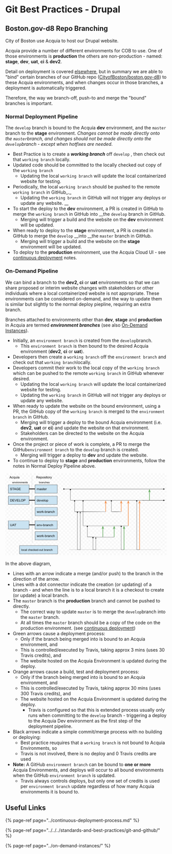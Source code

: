 # Git Best Practices - Drupal

## Boston.gov-d8 Repo Branching

City of Boston use Acquia to host our Drupal website.

Acquia provide a number of different environments for COB to use. One of those environments is **production** the others are non-production - named: **stage**, **dev**, **uat**, **ci** & **dev2**.

Detail on deployment is covered [elsewhere](../continuous-deployment-process.md), but in summary we are able to "bind" certain branches of our GitHub repo \([CityofBoston/boston.gov-d8](https://github.com/CityOfBoston/boston.gov-d8)\) to these Acquia environments, and when changes occur in those branches, a deployment is automatically triggered.

Therefore, the way we branch-off, push-to and merge the "bound" branches is important.

### Normal Deployment Pipeline

The `develop` branch is bound to the Acquia **dev** environment, and the `master` branch to the **stage** environment. _Changes cannot be made directly onto the `master`branch, and changes should not be made directly onto the `develop`branch - except when hotfixes are needed_.

* Best Practice is to create a _**working branch**_ off `develop` , then check out that `working branch` locally. 
* Updated code should be committed to the locally checked out copy of the `working branch` 
  * Updating the local `working branch` will update the local containerized website for testing.
* Periodically, the local `working branch` should be pushed to the remote `working branch` in GitHub_._ 
  * Updating the `working branch` in GitHub will not trigger any deploys or update any website.  __
* To start the deploy to the **dev** environment,  a PR is created in GitHub to merge the `working branch` in GitHub into __the `develop` branch in GitHub. 
  * Merging will trigger a build and the website on the **dev** environment will be updated.
* When ready to deploy to the **stage** environment,  a PR is created in GitHub to merge the `develop` __into __the `master` branch in GitHub. 
  * Merging will trigger a build and the website on the **stage** environment will be updated.
* To deploy to the **production** environment, use the Acquia Cloud UI - see [continuous deployment](../continuous-deployment-process.md#deploy-to-production) notes.

### On-Demand Pipeline

We can bind a branch to the **dev2, ci** or **uat** environments so that we can share proposed or interim website changes with stakeholders or other individuals where a local containerized website is not appropriate.  These environments can be considered on-demand, and the way to update them is similar but slightly to the normal deploy piepline, requiring an extra branch.

Branches attached to environments other than **dev**, **stage** and **production** in Acquia are termed _**environment branches**_  \(see also [On-Demand Instances](../on-demand-instances/)\). 

* Initially, an `environment branch` is created from the `develop`branch. 
  * This `environment branch` is then bound to the desired Acquia environment \(**dev2**, **ci** or **uat**\). 
* Developers then create a `working branch` off the `environment branch` and check out that `working branch`locally.  
* Developers commit their work to the local copy of the `working branch` which can be pushed to the remote `working branch` in GitHub whenever desired. 
  * Updating the local `working branch` will update the local containerized website for testing.
  * Updating the `working branch` in GitHub will not trigger any deploys or update any website.  
* When ready to update the website on the bound environment, using a PR, the GitHub copy of the `working branch` is merged to the `environment branch` in GitHub. 
  * Merging will trigger a deploy to the bound Acquia environment \(i.e. **dev2**, **uat** or **ci**\) and update the website on that environment.  
  * Stakeholders can be directed to the website on the Acquia environment.
* Once the project or piece of work is complete, a PR to merge the GitHub`environment branch` to the `develop` branch is created. 
  * Merging will trigger a deploy to **dev** and update the website.
* To continue to deploy to **stage** and **production** environments, follow the notes in Normal Deploy Pipeline above.

![Example Git Branch Usage](../../../.gitbook/assets/image%20%2827%29.png)

In the above diagram, 

* Lines with an arrow indicate a merge \(and/or push\) to the branch in the direction of the arrow.
* Lines with a dot connector indicate the creation \(or updating\) of a branch - and when the line is to a local branch it is a checkout to create \(or update\) a local branch.
* The `master` branch is the **production** branch and cannot be pushed to directly. 
  * The correct way to update `master` is to merge the `develop`branch into the `master` branch.  
  * At all times the `master` branch should be a copy of the code on the production environment. \(see [continuous deployment](../continuous-deployment-process.md#deploy-to-staging-includes-automated-testing)\)
* Green arrows cause a deployment process:
  * Only if the branch being merged into is bound to an Acquia environment, and 
  * This is controlled/executed  by Travis, taking approx 3 mins \(uses 30 Travis credits\), and
  * The website hosted on the Acquia Environment is updated during the deploy.
* Orange arrows cause a build, test and deployment process:
  * Only if the branch being merged into is bound to an Acquia environment, and
  * This is controlled/executed by Travis, taking approx 30 mins \(uses 300 Travis credits\), and
  * The website hosted on the Acquia Environment is updated during the deploy.
    * Travis is configured so that this is extended process usually only runs when committing to the `develop` branch - triggering a deploy to the Acquia Dev environment as the first step of the deployment pipeline.
* Black arrows indicate a simple commit/merge process with no building or deploying:
  * Best practice reuquires that a `working branch` is not bound to Acquia Environments, so
  * Travis is not involved, there is no deploy and 0 Travis credits are used
* **Note:** A GitHub `environment branch` can be bound to **one or more** Acquia Environments, and deploys will occur to all bound environments when the GitHub `environment branch` is updated.
  * Travis always controls deploys, but only one set of credits is used per `environment branch` update regardless of how many Acquia environments it is bound to.

## Useful Links

{% page-ref page="../continuous-deployment-process.md" %}

{% page-ref page="../../../standards-and-best-practices/git-and-github/" %}

{% page-ref page="../on-demand-instances/" %}



